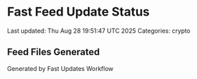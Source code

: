 # Fast Feed Update Status
Last updated: Thu Aug 28 19:51:47 UTC 2025
Categories: crypto

## Feed Files Generated

Generated by Fast Updates Workflow
